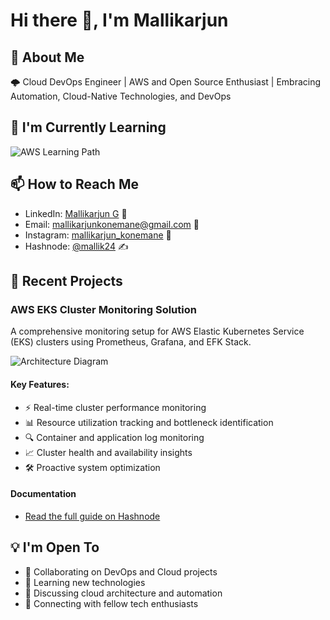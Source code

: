 # Hi there 👋, I'm Mallikarjun

## 💼 About Me
🌩️ Cloud DevOps Engineer | AWS and Open Source Enthusiast | Embracing Automation, Cloud-Native Technologies, and DevOps

## 🌱 I'm Currently Learning 
![AWS Learning Path](https://github.com/Mallik-24/Mallik-24/assets/124077143/3385d702-1285-47ff-8884-ca56aa13d63f)
 
## 📫 How to Reach Me
- LinkedIn: [Mallikarjun G](https://www.linkedin.com/in/mallikarjun-g-396b75192/) 👔
- Email: mallikarjunkonemane@gmail.com 📧
- Instagram: [mallikarjun_konemane](https://instagram.com/mallikarjun_konemane) 📱
- Hashnode: [@mallik24](https://hashnode.com/@mallik24) ✍️

## 🚀 Recent Projects
### AWS EKS Cluster Monitoring Solution

A comprehensive monitoring setup for AWS Elastic Kubernetes Service (EKS) clusters using Prometheus, Grafana, and EFK Stack.

![Architecture Diagram](https://github.com/Mallik-24/Mallik-24/assets/124077143/114a92c7-f758-41cb-a3e9-f0a36dbe54e4)

#### Key Features:
- ⚡ Real-time cluster performance monitoring
- 📊 Resource utilization tracking and bottleneck identification
- 🔍 Container and application log monitoring
- 📈 Cluster health and availability insights
- 🛠️ Proactive system optimization

#### Documentation
- [Read the full guide on Hashnode](https://devo.hashnode.dev/comprehensive-aws-eks-cluster-monitoring-with-prometheus-grafanaand-efk-stack-10weeksofcloudops)

## 💡 I'm Open To
- 🤝 Collaborating on DevOps and Cloud projects
- 🌱 Learning new technologies
- 💬 Discussing cloud architecture and automation
- 👥 Connecting with fellow tech enthusiasts
